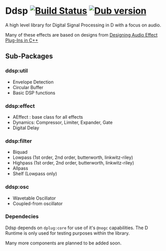 # Ddsp [![Build Status](https://travis-ci.org/abaga129/Ddsp.svg?branch=master)](https://travis-ci.org/abaga129/Ddsp) [![Dub version](https://img.shields.io/dub/v/ddsp.svg)](https://code.dlang.org/packages/ddsp) 
A high level library for Digital Signal Processing in D with a focus on audio.

Many of these effects are based on designs from [Designing Audio Effect Plug-Ins in C++](http://www.willpirkle.com/about/books/)

## Sub-Packages

### ddsp:util
- Envelope Detection
- Circular Buffer
- Basic DSP functions

### ddsp:effect
- AEffect : base class for all effects
- Dynamics: Compressor, Limiter, Expander, Gate
- Digital Delay

### ddsp:filter
- Biquad
- Lowpass (1st order, 2nd order, butterworth, linkwitz-riley)
- Highpass (1st order, 2nd order, butterworth, linkwitz-riley)
- Allpass
- Shelf (Lowpass only)

### ddsp:osc
- Wavetable Oscillator
- Coupled-from oscillator

### Dependecies
Ddsp depends on `dplug:core` for use of it's `@nogc` capabilities.  The D Runtime is only used for testing purposes within the library.

Many more components are planned to be added soon.  
